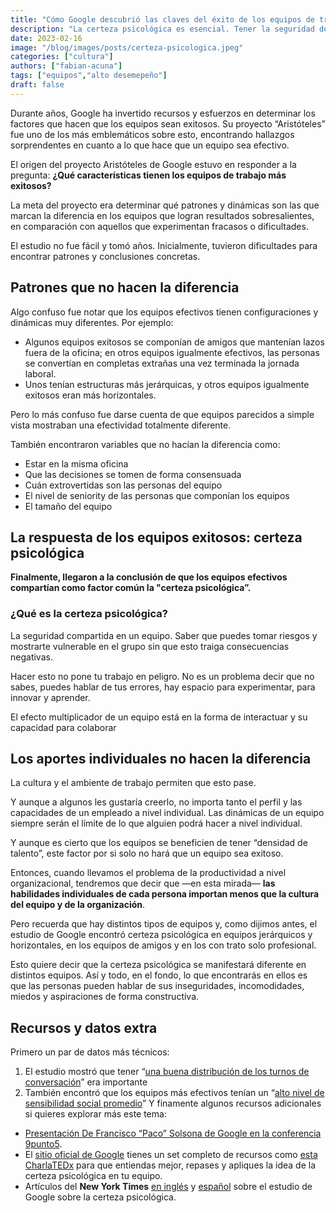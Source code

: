 ```yaml
---
title: "Cómo Google descubrió las claves del éxito de los equipos de trabajo"
description: "La certeza psicológica es esencial. Tener la seguridad de que puedes tomar riesgos y ser vulnerables sin riesgos"
date: 2023-02-16
image: "/blog/images/posts/certeza-psicologica.jpeg"
categories: ["cultura"]
authors: ["fabian-acuna"]
tags: ["equipos","alto desemepeño"]
draft: false
---
```

Durante años, Google ha invertido recursos y esfuerzos en determinar los factores que hacen que los equipos sean exitosos. Su proyecto “Aristóteles” fue uno de los más emblemáticos sobre esto, encontrando hallazgos sorprendentes en cuanto a lo que hace que un equipo sea efectivo.

El origen del proyecto Aristóteles de Google estuvo en responder a la pregunta: **¿Qué características tienen los equipos de trabajo más exitosos?**

La meta del proyecto era determinar qué patrones y dinámicas son las que marcan la diferencia en los equipos que logran resultados sobresalientes, en comparación con aquellos que experimentan fracasos o dificultades.

El estudio no fue fácil y tomó años. Inicialmente, tuvieron dificultades para encontrar patrones y conclusiones concretas.

## Patrones que no hacen la diferencia
Algo confuso fue notar que los equipos efectivos tienen configuraciones y dinámicas muy diferentes. Por ejemplo:

- Algunos equipos exitosos se componían de amigos que mantenían lazos fuera de la oficina; en otros equipos igualmente efectivos, las personas se convertían en completas extrañas una vez terminada la jornada laboral.
- Unos tenían estructuras más jerárquicas, y otros equipos igualmente exitosos eran más horizontales.

Pero lo más confuso fue darse cuenta de que equipos parecidos a simple vista mostraban una efectividad totalmente diferente.

También encontraron variables que no hacían la diferencia como:

- Estar en la misma oficina
- Que las decisiones se tomen de forma consensuada
- Cuán extrovertidas son las personas del equipo
- El nivel de seniority de las personas que componían los equipos
- El tamaño del equipo

## La respuesta de los equipos exitosos: certeza psicológica

**Finalmente, llegaron a la conclusión de que los equipos efectivos compartían como factor común la "certeza psicológica”.**

### ¿Qué es la certeza psicológica?
La seguridad compartida en un equipo. Saber que puedes tomar riesgos y mostrarte vulnerable en el grupo sin que esto traiga consecuencias negativas.

Hacer esto no pone tu trabajo en peligro. No es un problema decir que no sabes, puedes hablar de tus errores, hay espacio para experimentar, para innovar y aprender.

El efecto multiplicador de un equipo está en la forma de interactuar y su capacidad para colaborar

## Los aportes individuales no hacen la diferencia
La cultura y el ambiente de trabajo permiten que esto pase.

Y aunque a algunos les gustaría creerlo, no importa tanto el perfil y las capacidades de un empleado a nivel individual. Las dinámicas de un equipo siempre serán el límite de lo que alguien podrá hacer a nivel individual.

Y aunque es cierto que los equipos se beneficien de tener “densidad de talento”, este factor por si solo no hará que un equipo sea exitoso.

Entonces, cuando llevamos el problema de la productividad a nivel organizacional, tendremos que decir que —en esta mirada— **las habilidades individuales de cada persona importan menos que la cultura del equipo y de la organización**.

Pero recuerda que hay distintos tipos de equipos y, como dijimos antes, el estudio de Google encontró certeza psicológica en equipos jerárquicos y horizontales, en los equipos de amigos y en los con trato solo profesional.

Esto quiere decir que la certeza psicológica se manifestará diferente en distintos equipos. Así y todo, en el fondo, lo que encontrarás en ellos es que las personas pueden hablar de sus inseguridades, incomodidades, miedos y aspiraciones de forma constructiva.

## Recursos y datos extra
Primero un par de datos más técnicos:

1. El estudio mostró que tener “[una buena distribución de los turnos de conversación](https://9punto5.notion.site/Pr-cticas-de-equipos-de-alto-desempe-o-7ada7bf496b747979de22b1a9ce8d5ea#a46e4be7ea2643f089970f35fdb93bd5)” era importante
2. También encontró que los equipos más efectivos tenían un “[alto nivel de sensibilidad social promedio](https://9punto5.notion.site/Pr-cticas-de-equipos-de-alto-desempe-o-7ada7bf496b747979de22b1a9ce8d5ea#a46e4be7ea2643f089970f35fdb93bd5)”
Y finamente algunos recursos adicionales si quieres explorar más este tema:

- [Presentación De Francisco “Paco” Solsona de Google en la conferencia 9punto5](https://www.slideshare.net/9punto5/francisco-solsona-cultura-infraestructura-y-okrs).
- El [sitio oficial de Google](https://rework.withgoogle.com/print/guides/5721312655835136/) tienes un set completo de recursos como [esta CharlaTEDx](https://youtu.be/LhoLuui9gX8) para que entiendas mejor, repases y apliques la idea de la certeza psicológica en tu equipo.
- Artículos del **New York Times** [en inglés](https://www.nytimes.com/2016/02/28/magazine/what-google-learned-from-its-quest-to-build-the-perfect-team.html) y [español](https://www.nytimes.com/es/2016/03/16/espanol/la-busqueda-de-google-por-el-equipo-perfecto.html) sobre el estudio de Google sobre la certeza psicológica.
